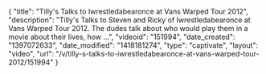 {
    "title": "Tilly's Talks to Iwrestledabearonce at Vans Warped Tour 2012",
    "description": "Tilly's Talks to Steven and Ricky of Iwrestledabearonce at Vans Warped Tour 2012. The dudes talk about who would play them in a movie about their lives, how ...",
    "videoid": "151994",
    "date_created": "1397072633",
    "date_modified": "1418181274",
    "type": "captivate",
    "layout": "video",
    "url": "\/v\/tilly-s-talks-to-iwrestledabearonce-at-vans-warped-tour-2012\/151994"
}